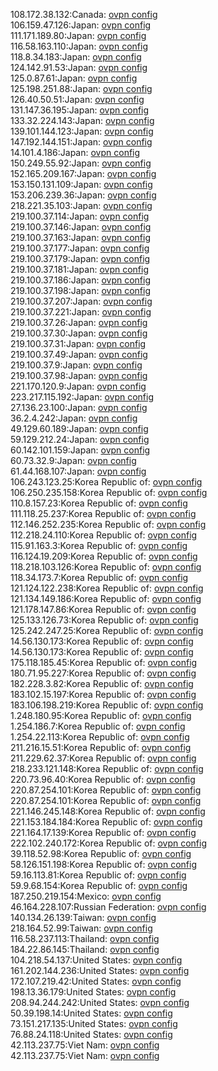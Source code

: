 108.172.38.132:Canada: [ovpn config](vpn/108_172_38_132.ovpn)  
106.159.47.126:Japan: [ovpn config](vpn/106_159_47_126.ovpn)  
111.171.189.80:Japan: [ovpn config](vpn/111_171_189_80.ovpn)  
116.58.163.110:Japan: [ovpn config](vpn/116_58_163_110.ovpn)  
118.8.34.183:Japan: [ovpn config](vpn/118_8_34_183.ovpn)  
124.142.91.53:Japan: [ovpn config](vpn/124_142_91_53.ovpn)  
125.0.87.61:Japan: [ovpn config](vpn/125_0_87_61.ovpn)  
125.198.251.88:Japan: [ovpn config](vpn/125_198_251_88.ovpn)  
126.40.50.51:Japan: [ovpn config](vpn/126_40_50_51.ovpn)  
131.147.36.195:Japan: [ovpn config](vpn/131_147_36_195.ovpn)  
133.32.224.143:Japan: [ovpn config](vpn/133_32_224_143.ovpn)  
139.101.144.123:Japan: [ovpn config](vpn/139_101_144_123.ovpn)  
147.192.144.151:Japan: [ovpn config](vpn/147_192_144_151.ovpn)  
14.101.4.186:Japan: [ovpn config](vpn/14_101_4_186.ovpn)  
150.249.55.92:Japan: [ovpn config](vpn/150_249_55_92.ovpn)  
152.165.209.167:Japan: [ovpn config](vpn/152_165_209_167.ovpn)  
153.150.131.109:Japan: [ovpn config](vpn/153_150_131_109.ovpn)  
153.206.239.36:Japan: [ovpn config](vpn/153_206_239_36.ovpn)  
218.221.35.103:Japan: [ovpn config](vpn/218_221_35_103.ovpn)  
219.100.37.114:Japan: [ovpn config](vpn/219_100_37_114.ovpn)  
219.100.37.146:Japan: [ovpn config](vpn/219_100_37_146.ovpn)  
219.100.37.163:Japan: [ovpn config](vpn/219_100_37_163.ovpn)  
219.100.37.177:Japan: [ovpn config](vpn/219_100_37_177.ovpn)  
219.100.37.179:Japan: [ovpn config](vpn/219_100_37_179.ovpn)  
219.100.37.181:Japan: [ovpn config](vpn/219_100_37_181.ovpn)  
219.100.37.186:Japan: [ovpn config](vpn/219_100_37_186.ovpn)  
219.100.37.198:Japan: [ovpn config](vpn/219_100_37_198.ovpn)  
219.100.37.207:Japan: [ovpn config](vpn/219_100_37_207.ovpn)  
219.100.37.221:Japan: [ovpn config](vpn/219_100_37_221.ovpn)  
219.100.37.26:Japan: [ovpn config](vpn/219_100_37_26.ovpn)  
219.100.37.30:Japan: [ovpn config](vpn/219_100_37_30.ovpn)  
219.100.37.31:Japan: [ovpn config](vpn/219_100_37_31.ovpn)  
219.100.37.49:Japan: [ovpn config](vpn/219_100_37_49.ovpn)  
219.100.37.9:Japan: [ovpn config](vpn/219_100_37_9.ovpn)  
219.100.37.98:Japan: [ovpn config](vpn/219_100_37_98.ovpn)  
221.170.120.9:Japan: [ovpn config](vpn/221_170_120_9.ovpn)  
223.217.115.192:Japan: [ovpn config](vpn/223_217_115_192.ovpn)  
27.136.23.100:Japan: [ovpn config](vpn/27_136_23_100.ovpn)  
36.2.4.242:Japan: [ovpn config](vpn/36_2_4_242.ovpn)  
49.129.60.189:Japan: [ovpn config](vpn/49_129_60_189.ovpn)  
59.129.212.24:Japan: [ovpn config](vpn/59_129_212_24.ovpn)  
60.142.101.159:Japan: [ovpn config](vpn/60_142_101_159.ovpn)  
60.73.32.9:Japan: [ovpn config](vpn/60_73_32_9.ovpn)  
61.44.168.107:Japan: [ovpn config](vpn/61_44_168_107.ovpn)  
106.243.123.25:Korea Republic of: [ovpn config](vpn/106_243_123_25.ovpn)  
106.250.235.158:Korea Republic of: [ovpn config](vpn/106_250_235_158.ovpn)  
110.8.157.23:Korea Republic of: [ovpn config](vpn/110_8_157_23.ovpn)  
111.118.25.237:Korea Republic of: [ovpn config](vpn/111_118_25_237.ovpn)  
112.146.252.235:Korea Republic of: [ovpn config](vpn/112_146_252_235.ovpn)  
112.218.24.110:Korea Republic of: [ovpn config](vpn/112_218_24_110.ovpn)  
115.91.163.3:Korea Republic of: [ovpn config](vpn/115_91_163_3.ovpn)  
116.124.19.209:Korea Republic of: [ovpn config](vpn/116_124_19_209.ovpn)  
118.218.103.126:Korea Republic of: [ovpn config](vpn/118_218_103_126.ovpn)  
118.34.173.7:Korea Republic of: [ovpn config](vpn/118_34_173_7.ovpn)  
121.124.122.238:Korea Republic of: [ovpn config](vpn/121_124_122_238.ovpn)  
121.134.149.186:Korea Republic of: [ovpn config](vpn/121_134_149_186.ovpn)  
121.178.147.86:Korea Republic of: [ovpn config](vpn/121_178_147_86.ovpn)  
125.133.126.73:Korea Republic of: [ovpn config](vpn/125_133_126_73.ovpn)  
125.242.247.25:Korea Republic of: [ovpn config](vpn/125_242_247_25.ovpn)  
14.56.130.173:Korea Republic of: [ovpn config](vpn/14_56_130_173.ovpn)  
14.56.130.173:Korea Republic of: [ovpn config](vpn/14_56_130_173.ovpn)  
175.118.185.45:Korea Republic of: [ovpn config](vpn/175_118_185_45.ovpn)  
180.71.95.227:Korea Republic of: [ovpn config](vpn/180_71_95_227.ovpn)  
182.228.3.82:Korea Republic of: [ovpn config](vpn/182_228_3_82.ovpn)  
183.102.15.197:Korea Republic of: [ovpn config](vpn/183_102_15_197.ovpn)  
183.106.198.219:Korea Republic of: [ovpn config](vpn/183_106_198_219.ovpn)  
1.248.180.95:Korea Republic of: [ovpn config](vpn/1_248_180_95.ovpn)  
1.254.186.7:Korea Republic of: [ovpn config](vpn/1_254_186_7.ovpn)  
1.254.22.113:Korea Republic of: [ovpn config](vpn/1_254_22_113.ovpn)  
211.216.15.51:Korea Republic of: [ovpn config](vpn/211_216_15_51.ovpn)  
211.229.62.37:Korea Republic of: [ovpn config](vpn/211_229_62_37.ovpn)  
218.233.121.148:Korea Republic of: [ovpn config](vpn/218_233_121_148.ovpn)  
220.73.96.40:Korea Republic of: [ovpn config](vpn/220_73_96_40.ovpn)  
220.87.254.101:Korea Republic of: [ovpn config](vpn/220_87_254_101.ovpn)  
220.87.254.101:Korea Republic of: [ovpn config](vpn/220_87_254_101.ovpn)  
221.146.245.148:Korea Republic of: [ovpn config](vpn/221_146_245_148.ovpn)  
221.153.184.184:Korea Republic of: [ovpn config](vpn/221_153_184_184.ovpn)  
221.164.17.139:Korea Republic of: [ovpn config](vpn/221_164_17_139.ovpn)  
222.102.240.172:Korea Republic of: [ovpn config](vpn/222_102_240_172.ovpn)  
39.118.52.98:Korea Republic of: [ovpn config](vpn/39_118_52_98.ovpn)  
58.126.151.198:Korea Republic of: [ovpn config](vpn/58_126_151_198.ovpn)  
59.16.113.81:Korea Republic of: [ovpn config](vpn/59_16_113_81.ovpn)  
59.9.68.154:Korea Republic of: [ovpn config](vpn/59_9_68_154.ovpn)  
187.250.219.154:Mexico: [ovpn config](vpn/187_250_219_154.ovpn)  
46.164.228.107:Russian Federation: [ovpn config](vpn/46_164_228_107.ovpn)  
140.134.26.139:Taiwan: [ovpn config](vpn/140_134_26_139.ovpn)  
218.164.52.99:Taiwan: [ovpn config](vpn/218_164_52_99.ovpn)  
116.58.237.113:Thailand: [ovpn config](vpn/116_58_237_113.ovpn)  
184.22.86.145:Thailand: [ovpn config](vpn/184_22_86_145.ovpn)  
104.218.54.137:United States: [ovpn config](vpn/104_218_54_137.ovpn)  
161.202.144.236:United States: [ovpn config](vpn/161_202_144_236.ovpn)  
172.107.219.42:United States: [ovpn config](vpn/172_107_219_42.ovpn)  
198.13.36.179:United States: [ovpn config](vpn/198_13_36_179.ovpn)  
208.94.244.242:United States: [ovpn config](vpn/208_94_244_242.ovpn)  
50.39.198.14:United States: [ovpn config](vpn/50_39_198_14.ovpn)  
73.151.217.135:United States: [ovpn config](vpn/73_151_217_135.ovpn)  
76.88.24.118:United States: [ovpn config](vpn/76_88_24_118.ovpn)  
42.113.237.75:Viet Nam: [ovpn config](vpn/42_113_237_75.ovpn)  
42.113.237.75:Viet Nam: [ovpn config](vpn/42_113_237_75.ovpn)  
